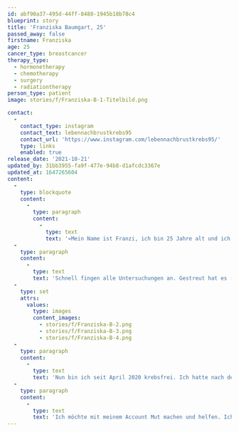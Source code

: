 ```yaml
---
id: abf90a37-495d-44ff-8488-1945b18b78c4
blueprint: story
title: 'Franziska Baumgart, 25'
passed_away: false
firstname: Franziska
age: 25
cancer_type: breastcancer
therapy_type:
  - hormonetherapy
  - chemotherapy
  - surgery
  - radiationtherapy
person_type: patient
image: stories/f/Franziska-B-1-Titelbild.png

contact:
  -
    contact_type: instagram
    contact_text: lebennachbrustkrebs95
    contact_url: 'https://www.instagram.com/lebennachbrustkrebs95/'
    type: links
    enabled: true
release_date: '2021-10-21'
updated_by: 31bb3955-fa9f-477e-94b8-d1afcdc3367e
updated_at: 1647265604
content:
  -
    type: blockquote
    content:
      -
        type: paragraph
        content:
          -
            type: text
            text: '»Mein Name ist Franzi, ich bin 25 Jahre alt und ich erhielt im November 2019 die Diagnose Brustkrebs. Da war ich gerade mal 24 Jahre alt. Mit meiner kleinen Tochter im Alter von 13 Monaten auf dem Arm, stand meine Welt still. Ich dachte nur, ich werde sterben!'
  -
    type: paragraph
    content:
      -
        type: text
        text: 'Schnell fingen alle Untersuchungen an. Gestreut hat es ›nur‹ in meinen Lymphknoten unter dem Arm, aber sonst hatte ich ›Glück im Unglück‹. Bereits zwei Wochen nach der Diagnose fing die Chemotherapie an. Ich erhielt insgesamt acht Stück davon, hatte eine brusterhaltende Operation und meine Lymphknoten wurden entfernt. Dazu kamen 33 Bestrahlungen und insgesamt 18 mal Antikörpertherapie. Einen Port à Cath hatte ich selbstverständlich auch erhalten.'
  -
    type: set
    attrs:
      values:
        type: images
        content_images:
          - stories/f/Franziska-B-2.png
          - stories/f/Franziska-B-3.png
          - stories/f/Franziska-B-4.png
  -
    type: paragraph
    content:
      -
        type: text
        text: 'Nun bin ich seit April 2020 krebsfrei. Ich hatte nach der Chemotherapie eine komplette Remission! Ein Traum! Ziel erreicht! Nun kämpfe ich mich zurück ins Leben. Ich habe ein ausgeprägtes Fatigue-Syndrom und verarbeite das Geschehene. Denn nur weil ›krebsfrei‹, ist man noch lange nicht gesund. Aber ich liebe mein neues Leben! Meine neuen Haare sowieso! Ich habe das alles irgendwie gebraucht, um meine Persönlichkeit zu finden. Da bin ich irgendwie auch dankbar! Denn jetzt bin ich ich❣️'
  -
    type: paragraph
    content:
      -
        type: text
        text: 'Ich möchte mit meinem Account Mut machen und helfen. Ich bekomme viele Nachrichten und freue mich über jede einzelne, die ich beantworten kann. Einfach nie den Mut verlieren!«'
---
```

